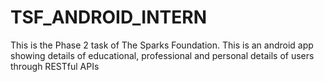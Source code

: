 # TSF_ANDROID_INTERN

This is the Phase 2 task of The Sparks Foundation. This is an android app showing details of educational, professional and personal details of users through RESTful APIs
